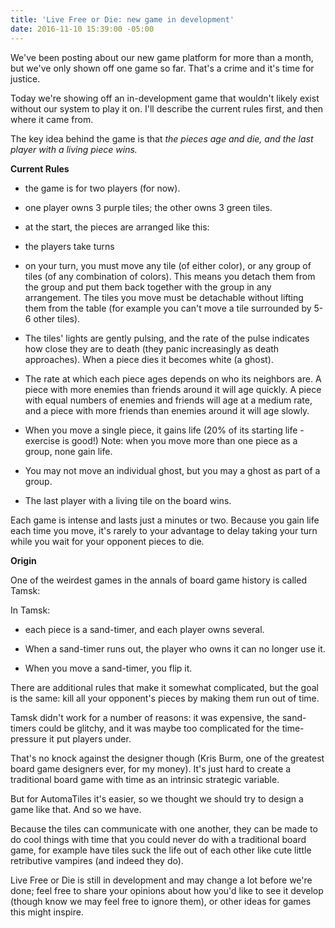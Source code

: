 ```yaml
---
title: 'Live Free or Die: new game in development'
date: 2016-11-10 15:39:00 -05:00
---
```


We've been posting about our new game platform for more than a month, but we've only shown off one game so far. That's a crime and it's time for justice.

Today we're showing off an in-development game that wouldn't likely exist without our system to play it on. I'll describe the current rules first, and then where it came from.

The key idea behind the game is that *the pieces age and die, and the last player with a living piece wins.*

**Current Rules**

* the game is for two players (for now).

* one player owns 3 purple tiles; the other owns 3 green tiles.

* at the start, the pieces are arranged like this:


* the players take turns

* on your turn, you must move any tile (of either color), or any group of tiles (of any combination of colors). This means you detach them from the group and put them back together with the group in any arrangement. The tiles you move must be detachable without lifting them from the table (for example you can't move a tile surrounded by 5-6 other tiles).

* The tiles' lights are gently pulsing, and the rate of the pulse indicates how close they are to death (they panic increasingly as death approaches). When a piece dies it becomes white (a ghost).

* The rate at which each piece ages depends on who its neighbors are. A piece with more enemies than friends around it will age quickly. A piece with equal numbers of enemies and friends will age at a medium rate, and a piece with more friends than enemies around it will age slowly.

* When you move a single piece, it gains life (20% of its starting life - exercise is good!) Note: when you move more than one piece as a group, none gain life.

* You may not move an individual ghost, but you may a ghost as part of a group.

* The last player with a living tile on the board wins.

Each game is intense and lasts just a minutes or two. Because you gain life each time you move, it's rarely to your advantage to delay taking your turn while you wait for your opponent pieces to die.

**Origin**

One of the weirdest games in the annals of board game history is called Tamsk: 

In Tamsk:

* each piece is a sand-timer, and each player owns several. 

* When a sand-timer runs out, the player who owns it can no longer use it. 

* When you move a sand-timer, you flip it. 

There are additional rules that make it somewhat complicated, but the goal is the same: kill all your opponent's pieces by making them run out of time. 

Tamsk didn't work for a number of reasons: it was expensive, the sand-timers could be glitchy, and it was maybe too complicated for the time-pressure it put players under. 

That's no knock against the designer though (Kris Burm, one of the greatest board game designers ever, for my money). It's just hard to create a traditional board game with time as an intrinsic strategic variable.

But for AutomaTiles it's easier, so we thought we should try to design a game like that. And so we have. 

Because the tiles can communicate with one another, they can be made to do cool things with time that you could never do with a traditional board game, for example have tiles suck the life out of each other like cute little retributive vampires (and indeed they do). 

Live Free or Die is still in development and may change a lot before we're done; feel free to share your opinions about how you'd like to see it develop (though know we may feel free to ignore them), or other ideas for games this might inspire. 